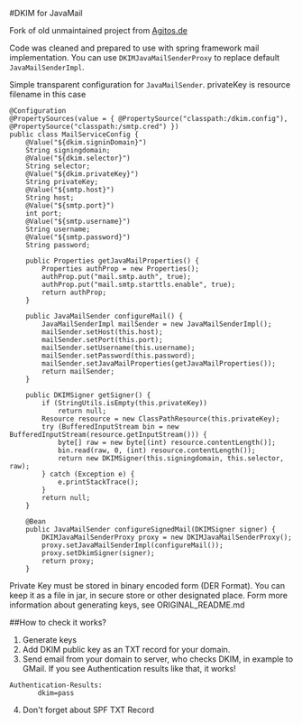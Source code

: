 #DKIM for JavaMail

Fork of old unmaintained project from [Agitos.de](http://www.agitos.de/dkim-for-javamail/)

Code was cleaned and prepared to use with spring framework mail implementation. You can use `DKIMJavaMailSenderProxy` to replace default `JavaMailSenderImpl`.

Simple transparent configuration for `JavaMailSender`. privateKey is resource filename in this case
```
@Configuration
@PropertySources(value = { @PropertySource("classpath:/dkim.config"), @PropertySource("classpath:/smtp.cred") })
public class MailServiceConfig {
	@Value("${dkim.signinDomain}")
	String signingdomain;
	@Value("${dkim.selector}")
	String selector;
	@Value("${dkim.privateKey}")
	String privateKey;
	@Value("${smtp.host}")
	String host;
	@Value("${smtp.port}")
	int port;
	@Value("${smtp.username}")
	String username;
	@Value("${smtp.password}")
	String password;

	public Properties getJavaMailProperties() {
		Properties authProp = new Properties();
		authProp.put("mail.smtp.auth", true);
		authProp.put("mail.smtp.starttls.enable", true);
		return authProp;
	}
	
	public JavaMailSender configureMail() {
		JavaMailSenderImpl mailSender = new JavaMailSenderImpl();
		mailSender.setHost(this.host);
		mailSender.setPort(this.port);
		mailSender.setUsername(this.username);
		mailSender.setPassword(this.password);
		mailSender.setJavaMailProperties(getJavaMailProperties());
		return mailSender;
	}

	public DKIMSigner getSigner() {
		if (StringUtils.isEmpty(this.privateKey))
			return null;
		Resource resource = new ClassPathResource(this.privateKey);
		try (BufferedInputStream bin = new BufferedInputStream(resource.getInputStream())) {
			byte[] raw = new byte[(int) resource.contentLength()];
			bin.read(raw, 0, (int) resource.contentLength());
			return new DKIMSigner(this.signingdomain, this.selector, raw);
		} catch (Exception e) {
			e.printStackTrace();
		}
		return null;
	}

	@Bean
	public JavaMailSender configureSignedMail(DKIMSigner signer) {
		DKIMJavaMailSenderProxy proxy = new DKIMJavaMailSenderProxy();
		proxy.setJavaMailSenderImpl(configureMail());
		proxy.setDkimSigner(signer);
		return proxy;
	}
```

Private Key must be stored in binary encoded form (DER Format). You can keep it as a file in jar, in secure store or other designated place.
Form more information about generating keys, see ORIGINAL_README.md

##How to check it works?
1. Generate keys
2. Add DKIM public key as an TXT record for your domain.
3. Send email from your domain to server, who checks DKIM, in example to GMail. If you see Authentication results like that, it works!
```
Authentication-Results:
       dkim=pass
```
4. Don't forget about SPF TXT Record
